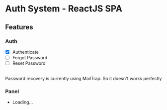 # Auth System - ReactJS SPA

## Features

### Auth

- [x] Authenticate
- [ ] Forgot Password
- [ ] Reset Password
<br>
Password recovery is currently using MailTrap. So it doesn't works perfectly
<br>

### Panel
- Loading...
